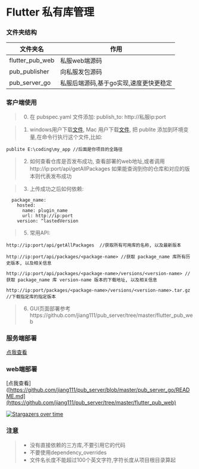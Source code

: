 # Flutter 私有库管理

### 文件夹结构
|文件夹名|作用|
|--|--|
|flutter_pub_web|私服web端源码|
|pub_publisher|向私服发包源码|
|pub_server_go|私服后端源码,基于go实现,速度更快更稳定|


### 客户端使用

> 0. 在 pubspec.yaml 文件添加: publish_to: http://私服ip:port

> 1. windows用户下载[文件](https://github.com/jiang111/pub_server/raw/master/pub_publisher/bin/publite.exe), Mac 用户下载[文件](https://github.com/jiang111/pub_server/raw/master/pub_publisher/bin/publite), 把 publite 添加到环境变量,在命令行执行这个文件,比如:
 
```
publite E:\coding\my_app //后面是你项目的全路径
```


> 2. 如何查看仓库是否发布成功, 查看部署的web地址,或者调用 http://ip:port/api/getAllPackages 如果能查询到你的仓库和对应的版本则代表发布成功

> 3. 上传成功之后如何依赖:

```
  package_name:
    hosted:
      name: plugin_name
      url: http://ip:port
    version: ^lastedVersion
```
> 5. 常用API:

```
http://ip:port/api/getAllPackages  //获取所有可用库的名称, 以及最新版本

http://ip:port/api/packages/<package-name> //获取 package_name 库所有历史版本, 以及相关信息

http://ip:port/api/packages/<package-name>/versions/<version-name> //获取 package_name 库 version-name 版本的下载地址, 以及相关信息

http://ip:port/packages/<package-name>/versions/<version-name>.tar.gz //下载指定库的指定版本
```

> 6. GUI页面部署参考https://github.com/jiang111/pub_server/tree/master/flutter_pub_web

### 服务端部署

[点我查看](https://github.com/jiang111/pub_server/blob/master/pub_server_go/README.md)

### web端部署

[点我查看]([https://github.com/jiang111/pub_server/blob/master/pub_server_go/README.md](https://github.com/jiang111/pub_server/tree/master/flutter_pub_web)



[![Stargazers over time](https://starchart.cc/jiang111/pub_server.svg)](https://starchart.cc/jiang111/pub_server)

### 注意

>* 没有直接依赖的三方库,不要引用它的代码
>* 不要使用dependency_overrides
>* 文件名长度不能超过100个英文字符,字符长度从项目根目录算起





